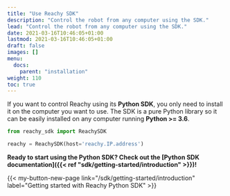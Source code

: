 ```yaml
---
title: "Use Reachy SDK"
description: "Control the robot from any computer using the SDK."
lead: "Control the robot from any computer using the SDK."
date: 2021-03-16T10:46:05+01:00
lastmod: 2021-03-16T10:46:05+01:00
draft: false
images: []
menu:
  docs:
    parent: "installation"
weight: 110
toc: true
---
```


If you want to control Reachy using its **Python SDK**, you only need to install it on the computer you want to use. The SDK is a pure Python library so it can be easily installed on any computer running **Python >= 3.6**.

```python
from reachy_sdk import ReachySDK

reachy = ReachySDK(host='reachy.IP.address')
```

**Ready to start using the Python SDK? Check out the [Python SDK documentation]({{< ref "sdk/getting-started/introduction" >}})!**  

{{< my-button-new-page link="/sdk/getting-started/introduction" label="Getting started with Reachy Python SDK" >}}
